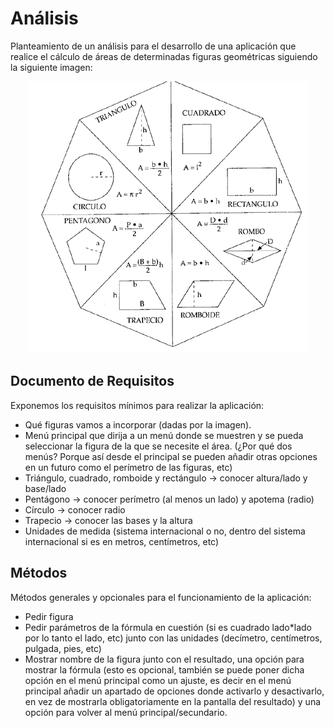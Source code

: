 # Análisis

<p align="justify">
  
Planteamiento de un análisis para el desarrollo de una aplicación que realice el cálculo de áreas de determinadas figuras geométricas siguiendo la siguiente imagen:

</p>
<p align="center">

<img src="Imágenes/Figuras.png" title="Figuras">
  
</p>

## Documento de Requisitos

  
Exponemos los requisitos mínimos para realizar la aplicación:
 
  
-	Qué figuras vamos a incorporar (dadas por la imagen).
-	Menú principal que dirija a un menú donde se muestren y se pueda seleccionar la figura de la que se necesite el área. (¿Por qué dos menús? Porque así desde el principal se pueden añadir otras opciones en un futuro como el perímetro de las figuras, etc)
-	Triángulo, cuadrado, romboide y rectángulo -> conocer altura/lado y base/lado
-	Pentágono -> conocer perímetro (al menos un lado) y apotema (radio)
-	Círculo -> conocer radio
-	Trapecio -> conocer las bases y la altura
-	Unidades de medida (sistema internacional o no, dentro del sistema internacional si es en metros, centímetros, etc)



## Métodos

Métodos generales y opcionales para el funcionamiento de la aplicación:

- Pedir figura
- Pedir parámetros de la fórmula en cuestión (si es cuadrado lado*lado por lo tanto el lado, etc) junto con las unidades (decímetro, centímetros, pulgada, pies, etc)
- Mostrar nombre de la figura junto con el resultado, una opción para mostrar la fórmula (esto es opcional, también se puede poner dicha opción en el menú principal como un ajuste, es decir en el menú principal añadir un apartado de opciones donde activarlo y desactivarlo, en vez de mostrarla obligatoriamente en la pantalla del resultado) y una opción para volver al menú principal/secundario.
